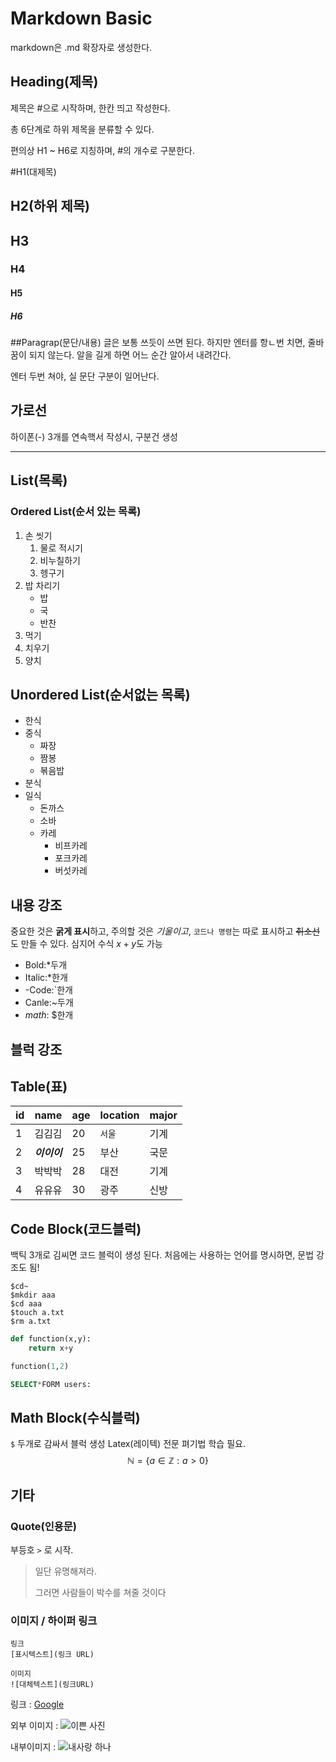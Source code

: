 # Markdown Basic
markdown은 .md 확장자로 생성한다.


## Heading(제목)
제목은 #으로 시작하며, 한칸 띄고 작성한다.

총 6단계로 하위 제목을 분류할 수 있다.

편의상 H1 ~ H6로 지칭하며, #의 개수로 구분한다. 

#H1(대제목)
## H2(하위 제목)
## H3
### H4
#### H5
##### H6


##Paragrap(문단/내용)
글은 보통 쓰듯이 쓰면 된다.
하지만 엔터를 항ㄴ번 치면, 줄바꿈이 되지 않는다. 알을 길게 하면 어느 순간 알아서 내려간다.

엔터 두번 쳐야, 실 문단 구분이 일어난다.

## 가로선
하이폰(-) 3개를 연속핵서 작성시, 구분건 생성

---

## List(목록)
### Ordered List(순서 있는 목록)
1. 손 씻기
   1. 물로 적시기
   2. 비누칠하기
   3. 헹구기
2. 밥 차리기
    - 밥
    - 국
    - 반찬
3. 먹기
4. 치우기
5. 양치

## Unordered List(순서없는 목록)
- 한식
- 중식
  - 짜장
  - 짬봉
  - 볶음밥
- 분식
- 일식
  - 돈까스
  - 소바
  - 카레
    - 비프카레
    - 포크카레
    - 버섯카레

## 내용 강조

중요한 것은 **굵게 표시**하고, 주의할 것은 *기울이고*, `코드나 명령`는 따로 표시하고 ~~취소선~~도 만들 수 있다.
심지어 수식 $x + y$도 가능
- Bold:*두개
- Italic:*한개
- -Code:`한개
- Canle:~두개
- $math$: $한개

## 블럭 강조

## Table(표)

|id|name|age|location|major|
|---|---|---|---|---|
|1|김김김|20|`서울`|기계|
|2|***이이이***|25|부산|국문|
|3|박박박|28|대전|기계|
|4|유유유|30|광주|신방|

## Code Block(코드블럭)
백틱 3개로 김씨면 코드 블럭이 생성 된다.
처음에는 사용하는 언어를 명시하면, 문법 강조도 됨!

```
$cd~
$mkdir aaa
$cd aaa
$touch a.txt
$rm a.txt
```

```python
def function(x,y):
    return x+y

function(1,2)
```

```sql
SELECT*FORM users:

```

## Math Block(수식블럭)
`$` 두개로 감싸서 블럭 생성
Latex(레이텍) 전문 펴기법 학습 필요.
$$
\mathbb{N} = \{ a \in \mathbb{Z} : a > 0 \}
$$

## 기타
### Quote(인용문)
부등호 `>` 로 시작.
> 일단 유명해져라.
> 
> 그러면 사람들이 박수를 쳐줄 것이다


### 이미지 / 하이퍼 링크
```
링크
[표시텍스트](링크 URL)

이미지
![대체텍스트](링크URL)
```

링크 : [Google](https://google.com)

외부 이미지 : ![이쁜 사진](https://cdn.travie.com/news/photo/first/201710/img_19975_1.jpg)

내부이미지 : ![내사랑 하나](./내%20사랑%20하나.jpeg)